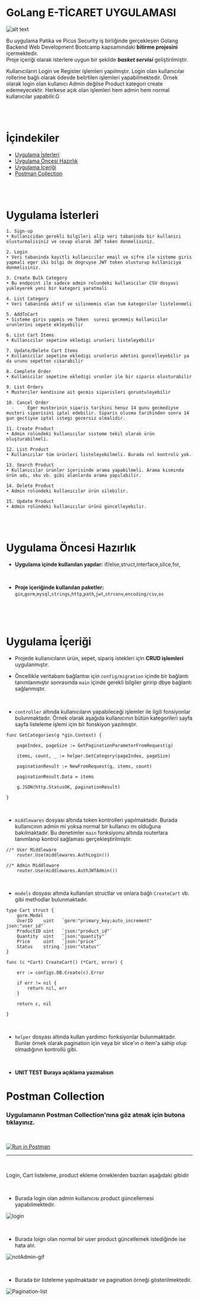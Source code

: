 # GoLang E-TİCARET UYGULAMASI


![alt text](https://uploads-ssl.webflow.com/6097e0eca1e875de53031ff6/61cdac9600947153eca8f692_picus%20tw%20ln.png)

Bu uygulama Patika ve Picus Security iş birliğinde gerçekleşen Golang Backend Web Development Bootcamp kapsamındaki **bitirme projesini** içermektedir.  
Proje içeriği olarak isterlere uygun bir şekilde ***basket servisi*** geliştirilmiştir. 

Kullanıcıların Login ve Register işlemleri yapılmıştır. Login olan kullanıcılar rollerine bağlı olarak ödevde belirtilen işlemleri yapabilmektedir. Örnek olarak login olan kullanıcı Admin değilse Product kategori create edemeyecektir. Herkese açık olan işlemleri hem admin hem normal kullanıcılar yapabilir.G

<br>
<br>

# İçindekiler
- [Uygulama İsterleri](#uygulama-i%CC%87sterleri)  
- [Uygulama Öncesi Hazırlık](#uygulama-%C3%B6ncesi-haz%C4%B1rl%C4%B1k)  
- [Uygulama İçeriği](#uygulama-i̇çeriği)  
- [Postman Collection](#postman-collection)  



<br>  
<br>  

# Uygulama İsterleri

    1. Sign-up
    • Kullanicidan gerekli bilgileri alip veri tabaninda bir kullanici olusturmalisiniz ve cevap olarak JWT token donmelisiniz.
   
    2. Login
    • Veri tabaninda kayitli kullanicilar email ve sifre ile sisteme giris yapmali eger iki bilgi de dogruyse JWT token olusturup kullaniciya donmelisiniz.
    
    3. Create Bulk Category
    • Bu endpoint ile sadece admin rolundeki kullanicilar CSV dosyasi yukleyerek yeni bir kategori yaratmali
    
    4. List Category 
    • Veri tabaninda aktif ve silinmemis olan tum kategoriler listelenmeli
   
    5. AddToCart
    • Sisteme giris yapmis ve Token  suresi gecmemis kullanicilar urunlerini sepete ekleyebilir
    
    6. List Cart Items
    • Kullanicilar sepetine ekledigi urunleri listeleyebilir
   
    7. Update/Delete Cart Items
    • Kullanicilar sepetine ekledigi urunlerin adetini guncelleyebilir ya da urunu sepetten cikarabilir
   
    8. Complete Order
    • Kullanicilar sepetine ekledigi urunler ile bir siparis olusturabilir
   
    9. List Orders
    • Musteriler kendisine ait gecmis siparisleri goruntuleyebilir
   
    10. Cancel Order
      - 	Eger musterinin siparis tarihini henuz 14 gunu gecmediyse musteri siparisini iptal edebilir. Siparis olusma tarihinden sonra 14 gun gectiyse iptal istegi gecersiz olmalidir.

    11. Create Product 
    • Admin rolündeki kullanıcılar sisteme tekil olarak ürün oluşturabilmeli.
    
    12. List Product
    • Kullanıcılar tüm ürünleri listeleyebilmeli. Burada rol kontrolü yok.
   
    13. Search Product
    • Kullanıcılar ürünler içerisinde arama yapabilmeli. Arama kısmında ürün adı, sku vb. gibi alanlarda arama yapılabilir.

    14. Delete Product
    • Admin rolündeki kullanıcılar ürün silebilir.
   
    15. Update Product
    • Admin rolündeki kullanıcılar ürünü güncelleyebilir.




<br>  
<br>  


# Uygulama Öncesi Hazırlık

- **Uygulama içinde kullanılan yapılar:** if/else,struct,interface,slice,for,

<br>

- **Proje içeriğinde kullanılan paketler:** `gin`,`gorm`,`mysql`,`strings`,`http`,`path`,`jwt`,`strconv`,`encoding/csv`,`os`


<br>
<br>
<br>

# Uygulama İçeriği

- Projede kullanıcıların ürün, sepet, sipariş istekleri için **CRUD işlemleri** uygulanmıştır.

- Öncellikle veritabanı bağlantısı için `config/migration` içinde bir bağlantı tanımlanmıştır sonrasında `main` içinde gerekli bilgiler giririp dbye bağlantı sağlanmıştır.

<br>

- `controller` altında kullanıcıların yapabileceği işlemler ile ilgili fonsiyonlar bulunmaktadır. Örnek olarak aşağıda kullanıcının bütün kategorileri sayfa sayfa listeleme işlemi için bir fonskiyon yazılmıştır.

```
func GetCategories(g *gin.Context) {

	pageIndex, pageSize := GetPaginationParameterFromRequest(g)

	items, count, _ := helper.GetCategory(pageIndex, pageSize)

	paginationResult := NewFromRequest(g, items, count)

	paginationResult.Data = items

	g.JSON(http.StatusOK, paginationResult)

}
```

<br>

- `middlewares` dosyası altında token kontrolleri yapılmaktadır. Burada kullanıcının admin mi yoksa normal bir kullanıcı mı olduğuna bakılmaktadır. Bu denetimler `main` fonksiyonu altında routerlara tanımlanıp kontrol sağlaması gerçekleştirilmiştir.

```
//* User Middleware
	router.Use(middlewares.AuthLogin())

//* Admin Middleware
	router.Use(middlewares.AuthJWTAdmin())  

```

<br>

- `models` dosyası altında kullanılan structlar ve onlara bağlı `CreateCart` vb. gibi methodlar bulunmaktadır.

```
type Cart struct {
	gorm.Model
	UserID    uint   `gorm:"primary_key;auto_increment" json:"user_id"`
	ProductID uint   `json:"product_id"`
	Quantity  uint   `json:"quantity"`
	Price     uint   `json:"price"`
	Status    string `json:"status"`
}

func (c *Cart) CreateCart() (*Cart, error) {

	err := configs.DB.Create(c).Error

	if err != nil {
		return nil, err
	}

	return c, nil

}
```

<br>

- `helper` dosyası altında kullan yardımcı fonksiyonlar bulunmaktadır. Bunlar örnek olarak pagination için veya bir slice'ın o item'a sahip olup olmadığının kontrollü gibi.  
<br>

- **UNIT TEST Buraya açıklama yazmalısın**


# Postman Collection 

### Uygulamanın Postman Collection'nına göz atmak için butona tıklayınız.

<br>

[![Run in Postman](https://run.pstmn.io/button.svg)](https://app.getpostman.com/run-collection/198dc50aa390937de661?action=collection%2Fimport)

------
<br>

Login, Cart listeleme, product ekleme örneklerden bazıları aşağıdaki gibidir

<br>

- Burada login olan admin kullanıcısı product güncellemesi yapabilmektedir.

![login](./gifs/Postman-2022-04-10-18-10-40.gif)

<br>

- Burada loign olan normal bir user product güncellemek istediğinde ise hata alır.

![notAdmin-gif](./gifs/Postman-2022-04-10-18-14-02.gif)

<br>

- Burada bir listeleme yapılmaktadır ve pagination örneği gösterilmektedir.

![Pagination-list](./gifs/Postman-2022-04-10-18-16-39.gif)

<br>


